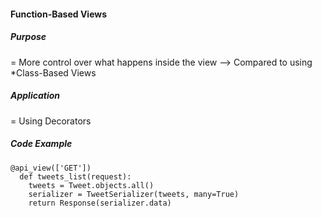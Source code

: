 #### Function-Based Views
##### Purpose
= More control over what happens inside the view
--> Compared to using *Class-Based Views

##### Application
= Using Decorators

##### Code Example 
```
@api_view(['GET'])
  def tweets_list(request):
    tweets = Tweet.objects.all()
    serializer = TweetSerializer(tweets, many=True)
    return Response(serializer.data)
```
